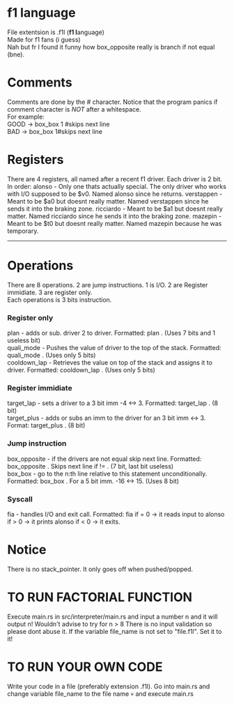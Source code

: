 # f1 language
File extentsion is .f1l (**f1 l**anguage)  
Made for f1 fans (i guess)  
Nah but fr I found it funny how box_opposite really is branch if not equal (bne).

# Comments
Comments are done by the \# character. Notice that the program panics if comment character is *NOT* after a whitespace.  
For example:  
GOOD -> box_box 1 #skips next line  
BAD -> box_box 1#skips next line

# Registers
There are 4 registers, all named after a recent f1 driver. Each driver is 2 bit. In order: 
alonso - Only one thats actually special. The only driver who works with I/O supposed to be $v0. Named alonso since he returns.
verstappen - Meant to be $a0 but doesnt really matter. Named verstappen since he sends it into the braking zone.
ricciardo - Meant to be $a1 but doesnt really matter. Named ricciardo since he sends it into the braking zone.
mazepin - Meant to be $t0 but doesnt really matter. Named mazepin because he was temporary. 

---
# Operations
There are 8 operations. 2 are jump instructions. 1 is I/O. 2 are Register immidiate. 3 are register only.  
Each operations is 3 bits instruction.

### Register only
plan - adds or sub. driver 2 to driver. Formatted: <driver> plan <driver2>. (Uses 7 bits and 1 useless bit)  
quali_mode - Pushes the value of driver to the top of the stack. Formatted: quali_mode <driver>. (Uses only 5 bits)  
cooldown_lap - Retrieves the value on top of the stack and assigns it to driver. Formatted: cooldown_lap <driver>. (Uses only 5 bits)  

### Register immidiate
target_lap - sets a driver to a 3 bit imm -4 <-> 3. Formatted: <driver> target_lap <imm>. (8 bit)  
target_plus - adds or subs an imm to the driver for an 3 bit imm <-> 3. Format: <driver> target_plus <imm>. (8 bit)  

### Jump instruction
box_opposite - if the drivers are not equal skip next line. Formatted: <driver1> box_opposite <driver2>. Skips next line if <driver1> != <driver2>. (7 bit, last bit useless)  
box_box - go to the n:th line relative to this statement unconditionally. Formatted: box_box <imm>. For a 5 bit imm. -16 <-> 15. (Uses 8 bit)  

### Syscall
fia - handles I/O and exit call. Formatted: fia <imm>  if <imm> = 0 -> it reads input to alonso
                                                    if <imm> > 0 -> it prints alonso
                                                    if <imm> < 0 -> it exits.

# Notice
There is no stack_pointer. It only goes off when pushed/popped.

# TO RUN FACTORIAL FUNCTION
Execute main.rs in src/interpreter/main.rs and input a number n and it will output n! Wouldn't advise to try for n > 8
There is no input validation so please dont abuse it. If the variable file_name is not set to "file.f1l". Set it to it!
  
# TO RUN YOUR OWN CODE
Write your code in a file (preferably extension .f1l). Go into main.rs and change variable file_name to the file name :skull: and execute main.rs
